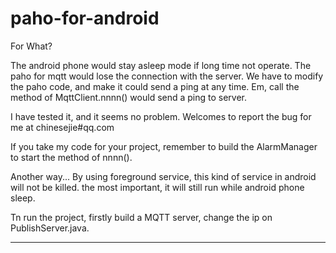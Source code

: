 paho-for-android
================
For What?

The android phone would stay asleep mode if long time not operate. The paho for mqtt would lose the connection with the server.
We have to modify the paho code, and make it could send a ping at any time. 
Em, call the method of MqttClient.nnnn() would send a ping to server. 

I have tested it, and it seems no problem. Welcomes to report the bug for me at chinesejie#qq.com

If you take my code for your project, remember to build the AlarmManager to start the method of nnnn().


Another way...
By using foreground service, this kind of service in android will not be killed.  the most important, it will still run while android phone sleep.

Tn run the project, firstly build a MQTT server, change the ip on PublishServer.java.     

---
